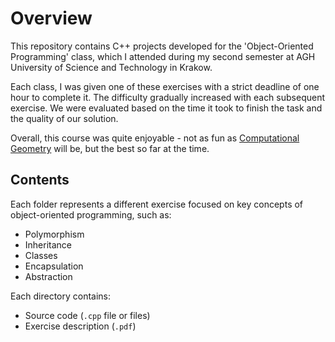 # Overview
This repository contains C++ projects developed for the 'Object-Oriented Programming' class, which I attended during my second semester at AGH University of Science and Technology in Krakow.

Each class, I was given one of these exercises with a strict deadline of one hour to complete it. The difficulty gradually increased with each subsequent exercise. 
We were evaluated based on the time it took to finish the task and the quality of our solution.

Overall, this course was quite enjoyable - not as fun as [Computational Geometry](https://github.com/Filip-Rak/Computational_Geometry) will be, but the best so far at the time.

## Contents
Each folder represents a different exercise focused on key concepts of object-oriented programming, such as:
- Polymorphism
- Inheritance
- Classes
- Encapsulation
- Abstraction

Each directory contains:
- Source code (`.cpp` file or files)
- Exercise description (`.pdf`)
